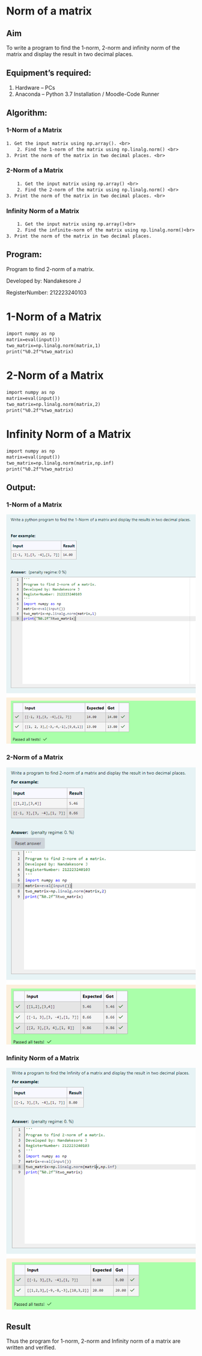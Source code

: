 # Norm of a matrix
## Aim
To write a program to find the 1-norm, 2-norm and infinity norm of the matrix and display the result in two decimal places.
## Equipment’s required:
1.	Hardware – PCs
2.	Anaconda – Python 3.7 Installation / Moodle-Code Runner
## Algorithm:

### 1-Norm of a Matrix<br>
	1. Get the input matrix using np.array(). <br>
        2. Find the 1-norm of the matrix using np.linalg.norm() <br>
	3. Print the norm of the matrix in two decimal places. <br>

### 2-Norm of a Matrix <br>
        1. Get the input matrix using np.array() <br>
        2. Find the 2-norm of the matrix using np.linalg.norm() <br>
	3. Print the norm of the matrix in two decimal places. <br>

### Infinity Norm of a Matrix <br>
        1. Get the input matrix using np.array()<br>
        2. Find the infinite-norm of the matrix using np.linalg.norm()<br>
	3. Print the norm of the matrix in two decimal places.
    
## Program:

Program to find 2-norm of a matrix.

Developed by: Nandakesore J

RegisterNumber: 212223240103

# 1-Norm of a Matrix

```
import numpy as np
matrix=eval(input())
two_matrix=np.linalg.norm(matrix,1)
print("%0.2f"%two_matrix)
```

# 2-Norm of a Matrix
```
import numpy as np
matrix=eval(input())
two_matrix=np.linalg.norm(matrix,2)
print("%0.2f"%two_matrix)
```
# Infinity Norm of a Matrix
```
import numpy as np
matrix=eval(input())
two_matrix=np.linalg.norm(matrix,np.inf)
print("%0.2f"%two_matrix)
```

## Output:
### 1-Norm of a Matrix
![alt text](image.png)
<br>

### 2-Norm of a Matrix
![alt text](image-1.png)
<br>

### Infinity Norm of a Matrix
![alt text](image-2.png)
<br>

## Result
Thus the program for 1-norm, 2-norm and Infinity norm of a matrix are written and verified.
